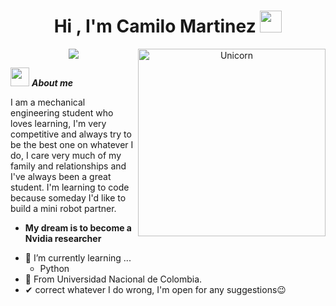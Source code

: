 <h1 align="center">Hi , I'm Camilo Martinez <img src="https://media.giphy.com/media/hvRJCLFzcasrR4ia7z/giphy.gif" width="35"></h1>
<p align="center">
  <a href="https://github.com/DenverCoder1/readme-typing-svg"><img src="https://readme-typing-svg.herokuapp.com?font=Time+New+Roman&color=%23C8BE25&size=25&center=true&vCenter=true&width=600&height=100&lines=Mechanical+engineering+Student;Robotics+lover;Recently+programming;Always+learning+new+things"></a>
<img align="right" width=300px alt="Unicorn" src="https://c.tenor.com/GN73MKBawZYAAAAi/busy-cute.gif" />

 <img src="https://media.giphy.com/media/ObNTw8Uzwy6KQ/giphy.gif" width="30px">&nbsp;***About me***

I am a mechanical engineering student who loves learning, I'm very competitive and always try to be the best one on whatever I do, I care very much of my family and relationships and I've always been a great student. I'm learning to code because someday I'd like to build a mini robot partner.  
* **My dream is to become a Nvidia researcher**
- 🌱 I’m currently learning ...
  - Python
- 📖 From Universidad Nacional de Colombia.
- ✔ correct whatever I do wrong, I'm open for any suggestions😉<br>
